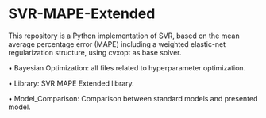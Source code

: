 # SVR-MAPE-Extended

This repository is a Python implementation of SVR, based on the mean average percentage error (MAPE) including a weighted elastic-net regularization structure, using cvxopt as base solver.

• Bayesian Optimization: all files related to hyperparameter optimization.

• Library: SVR MAPE Extended library.

• Model_Comparison: Comparison between standard models and presented model.
